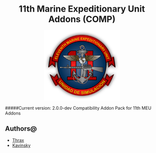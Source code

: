 <h1 align="center">11th Marine Expeditionary Unit Addons (COMP)</h1>
<p align="center">
	<img src="https://raw.githubusercontent.com/11thmeu/comp/master/extras/logo-transparent.png" width="250px" />
</p>

#####Current version: 2.0.0-dev
Compatibility Addon Pack for 11th MEU Addons

## Authors@
 * [Thrax](https://github.com/Thraxs/)
 * [Kavinsky](https://github.com/kavinsky/)